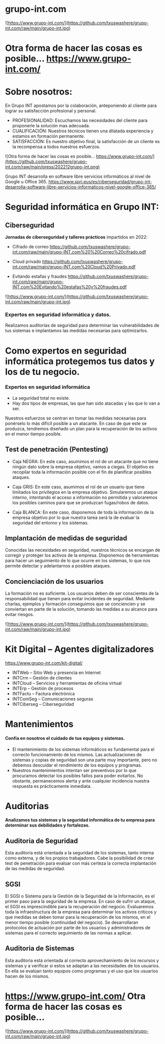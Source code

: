 # grupo-int.com
![https://www.grupo-int.com/](https://github.com/txuswashere/grupo-int.com/raw/main/grupo-int.jpg)

# Otra forma de hacer las cosas es posible... https://www.grupo-int.com/ 



# Sobre nosotros:
En Grupo INT apostamos por la colaboración, anteponiendo al cliente para lograr su satisfacción profesional y personal.
* PROFESIONALIDAD: Escuchamos las necesidades del cliente para proponerle la solución mas adecuada.
* CUALIFICACIÓN: Nuestros técnicos tienen una dilatada experiencia y estamos en formación permanente.
* SATISFACCIÓN: Es nuestro objetivo final, la satisfacción de un cliente es la recompensa a todos nuestros esfuerzos.

![Otra forma de hacer las cosas es posible... https://www.grupo-int.com/](https://github.com/txuswashere/grupo-int.com/raw/main/press/202212grupo-int.png)

Grupo INT desarrolla en software libre servicios informáticos al nivel de Google u Office 365. https://www.spri.eus/es/ciberseguridad/grupo-int-desarrolla-software-libre-servicios-informaticos-nivel-google-office-365/


# Seguridad informática en Grupo INT:

## Ciberseguridad

**Jornadas de ciberseguridad y talleres prácticos** impartidos en 2022:

* Cifrado de correo https://github.com/txuswashere/grupo-int.com/raw/main/grupo-INT.com%20%20Correo%20cifrado.pdf

* Cloud privado https://github.com/txuswashere/grupo-int.com/raw/main/grupo-INT.com%20Cloud%20Privado.pdf

* Evitando estafas y fraudes https://github.com/txuswashere/grupo-int.com/raw/main/grupo-INT.com%20Evitando%20estafas%20y%20fraudes.pdf

![https://www.grupo-int.com/](https://github.com/txuswashere/grupo-int.com/raw/main/grupo-int.jpg)


### Expertos en seguridad informática y datos.

Realizamos auditorías de seguridad para determinar las vulnerabilidades de tus sistemas e implantamos las medidas necesarias para optimizarlos.


# Como expertos en seguridad informática protegemos tus datos y los de tu negocio.


### Expertos en seguridad informática
* La seguridad total no existe. 
* Hay dos tipos de empresas, las que han sido atacadas y las que lo van a ser. 

Nuestros esfuerzos se centran en tomar las medidas necesarias para ponérselo lo más difícil posible a un atacante. En caso de que este se produzca, tendremos diseñado un plan para la recuperación de los activos en el menor tiempo posible.


## Test de penetración (Pentesting)

* Caja NEGRA: En este caso, asumimos el rol de un atacante que no tiene ningún dato sobre la empresa objetivo, vamos a ciegas. El objetivo es recopilar toda la información posible con el fin de planificar posibles ataques.

* Caja GRIS: En este caso, asumimos el rol de un usuario que tiene limitados los privilegios en la empresa objetivo. Simularemos un ataque interno, intentando el acceso a información no permitida y valoraremos los posibles caminos para que se produzcan fugas/robos de datos.

* Caja BLANCA: En este caso, disponemos de toda la información de la empresa objetivo por lo que nuestra tarea será la de evaluar la seguridad del entorno y los sistemas.



## Implantación de medidas de seguridad

Conocidas las necesidades en seguridad, nuestros técnicos se encargan de corregir y proteger los activos de la empresa. Disponemos de herramientas para hacer un seguimiento de lo que ocurre en los sistemas, lo que nos permite detectar y adelantarnos a posibles ataques.


## Concienciación de los usuarios

La formación no es suficiente. Los usuarios deben de ser conscientes de la responsabilidad que tienen para evitar incidentes de seguridad. Mediante charlas, ejemplos y formación conseguimos que se conciencien y se conviertan en parte de la solución, tomando las medidas a su alcance para evitar riesgos.

![https://www.grupo-int.com/](https://github.com/txuswashere/grupo-int.com/raw/main/grupo-int.jpg)

# Kit Digital – Agentes digitalizadores
https://www.grupo-int.com/kit-digital/
* INTWeb – Sitio Web y presencia en Internet
* INTCrm – Gestión de clientes
* INTCloud – Servicios y herramientas de oficina virtual
* INTErp – Gestión de procesos
* INTFactu – Factura electrónica
* INTComSeg – Comunicaciones seguras
* INTCiberseg – Ciberseguridad

# Mantenimientos

#### Confía en nosotros el cuidado de tus equipos y sistemas.

* El mantenimiento de los sistemas informáticos es fundamental para el correcto funcionamiento de los mismos. Las actualizaciones de sistemas y copias de seguridad son una parte muy importante, pero no debemos descuidar el rendimiento de los equipos y programas.
* Nuestros mantenimientos intentan ser preventivos por lo que procuramos detectar los posibles fallos para poder evitarlos. No obstante, permanecemos alerta y ante cualquier incidencia nuestra respuesta es prácticamente inmediata.



# Auditorias
#### Analizamos tus sistemas y la seguridad informática de tu empresa para determinar sus debilidades y fortalezas.

## Auditoria de Seguridad
Esta auditoria está orientada a la seguridad de los sistemas, tanto interna como externa, y de los propios trabajadores. Cabe la posibilidad de crear test de penetración para evaluar con más certeza la correcta implantación de las medidas de seguridad.

## SGSI
El SGSI o Sistema para la Gestión de la Seguridad de la Información, es el primer paso para la seguridad de la empresa. En caso de sufrir un ataque, el SGSI es imprescindible para la recuperación del negocio. Evaluaremos toda la infraestructura de la empresa para determinar los activos críticos y que medidas se deben tomar para la recuperación de los mismos, en el menor tiempo posible (continuidad del negocio). Se desarrollaran protocolos de actuación por parte de los usuarios y administradores de sistemas para el correcto seguimiento de las normas a aplicar.

## Auditoria de Sistemas
Esta auditoria está orientada al correcto aprovechamiento de los recursos y sistemas y a verificar si estos se adaptan a las necesidades de los usuarios. En ella se evalúan tanto equipos como programas y el uso que los usuarios hacen de los mismos.



# https://www.grupo-int.com/ Otra forma de hacer las cosas es posible...
![https://www.grupo-int.com/](https://github.com/txuswashere/grupo-int.com/raw/main/grupo-int.jpg)

